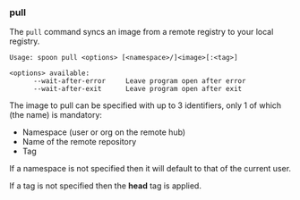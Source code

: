 ### pull

The `pull` command syncs an image from a remote registry to your local registry. 

```
Usage: spoon pull <options> [<namespace>/]<image>[:<tag>]

<options> available:
      --wait-after-error     Leave program open after error
      --wait-after-exit      Leave program open after exit
```

The image to pull can be specified with up to 3 identifiers, only 1 of which (the name) is mandatory: 

- Namespace (user or org on the remote hub)
- Name of the remote repository
- Tag

If a namespace is not specified then it will default to that of the current user. 

If a tag is not specified then the **head** tag is applied. 